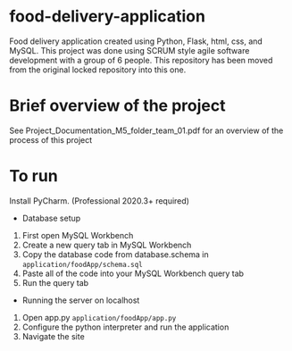 # food-delivery-application
Food delivery application created using Python, Flask, html, css, and MySQL. This project was done using SCRUM style agile software development with a group of 6 people. This repository has been moved from the original locked repository into this one.

# Brief overview of the project
See Project_Documentation_M5_folder_team_01.pdf for an overview of the process of this project

# To run
Install PyCharm. (Professional 2020.3+ required)
* Database setup
1. First open MySQL Workbench
2. Create a new query tab in MySQL Workbench
3. Copy the database code from database.schema in
```application/foodApp/schema.sql```
4. Paste all of the code into your MySQL Workbench query tab
5. Run the query tab
* Running the server on localhost
1. Open app.py
```application/foodApp/app.py```
2. Configure the python interpreter and run the application
3. Navigate the site
